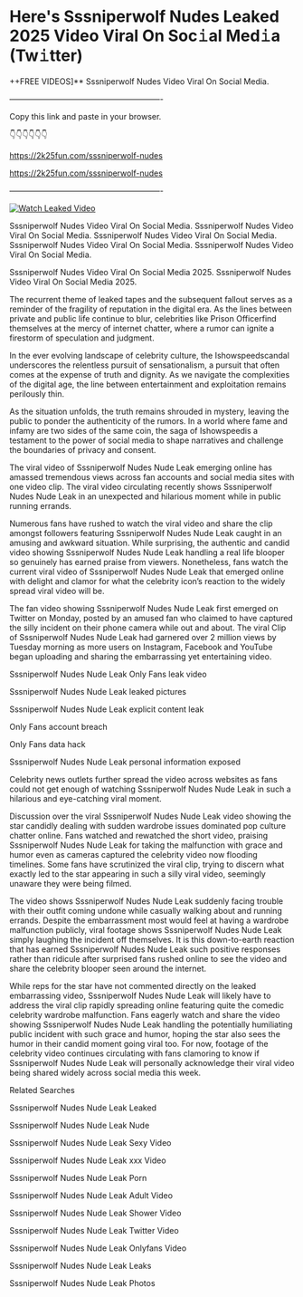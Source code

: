 # Here's Sssniperwolf Nudes Leaked 2025 Video Viral On Soc𝚒al Med𝚒a (Tw𝚒tter)

++FREE VIDEOS]** Sssniperwolf Nudes Video Viral On Social Media.

———————————————————-

Copy this link and paste in your browser.

👇👇👇👇👇👇

https://2k25fun.com/sssniperwolf-nudes

https://2k25fun.com/sssniperwolf-nudes

———————————————————-

[![Watch Leaked Video](https://miro.medium.com/v2/resize:fit:828/format:webp/1*cilzJN44JGOrTw9NJCrNHA.gif "Watch Leaked Video")](https://2k25fun.com/sssniperwolf-nudes)

Sssniperwolf Nudes Video Viral On Social Media. Sssniperwolf Nudes Video Viral On Social Media. Sssniperwolf Nudes Video Viral On Social Media. Sssniperwolf Nudes Video Viral On Social Media. Sssniperwolf Nudes Video Viral On Social Media.

Sssniperwolf Nudes Video Viral On Social Media 2025. Sssniperwolf Nudes Video Viral On Social Media 2025.

The recurrent theme of leaked tapes and the subsequent fallout serves as a reminder of the fragility of reputation in the digital era. As the lines between private and public life continue to blur, celebrities like Prison Officerfind themselves at the mercy of internet chatter, where a rumor can ignite a firestorm of speculation and judgment.

In the ever evolving landscape of celebrity culture, the Ishowspeedscandal underscores the relentless pursuit of sensationalism, a pursuit that often comes at the expense of truth and dignity. As we navigate the complexities of the digital age, the line between entertainment and exploitation remains perilously thin.

As the situation unfolds, the truth remains shrouded in mystery, leaving the public to ponder the authenticity of the rumors. In a world where fame and infamy are two sides of the same coin, the saga of Ishowspeedis a testament to the power of social media to shape narratives and challenge the boundaries of privacy and consent.

The viral video of Sssniperwolf Nudes Nude Leak emerging online has amassed tremendous views across fan accounts and social media sites with one video clip. The viral video circulating recently shows Sssniperwolf Nudes Nude Leak in an unexpected and hilarious moment while in public running errands.

Numerous fans have rushed to watch the viral video and share the clip amongst followers featuring Sssniperwolf Nudes Nude Leak caught in an amusing and awkward situation. While surprising, the authentic and candid video showing Sssniperwolf Nudes Nude Leak handling a real life blooper so genuinely has earned praise from viewers. Nonetheless, fans watch the current viral video of Sssniperwolf Nudes Nude Leak that emerged online with delight and clamor for what the celebrity icon’s reaction to the widely spread viral video will be.

The fan video showing Sssniperwolf Nudes Nude Leak first emerged on Twitter on Monday, posted by an amused fan who claimed to have captured the silly incident on their phone camera while out and about. The viral Clip of Sssniperwolf Nudes Nude Leak had garnered over 2 million views by Tuesday morning as more users on Instagram, Facebook and YouTube began uploading and sharing the embarrassing yet entertaining video.

Sssniperwolf Nudes Nude Leak Only Fans leak video

Sssniperwolf Nudes Nude Leak leaked pictures

Sssniperwolf Nudes Nude Leak explicit content leak

Only Fans account breach

Only Fans data hack

Sssniperwolf Nudes Nude Leak personal information exposed

Celebrity news outlets further spread the video across websites as fans could not get enough of watching Sssniperwolf Nudes Nude Leak in such a hilarious and eye-catching viral moment.

Discussion over the viral Sssniperwolf Nudes Nude Leak video showing the star candidly dealing with sudden wardrobe issues dominated pop culture chatter online. Fans watched and rewatched the short video, praising Sssniperwolf Nudes Nude Leak for taking the malfunction with grace and humor even as cameras captured the celebrity video now flooding timelines. Some fans have scrutinized the viral clip, trying to discern what exactly led to the star appearing in such a silly viral video, seemingly unaware they were being filmed.

The video shows Sssniperwolf Nudes Nude Leak suddenly facing trouble with their outfit coming undone while casually walking about and running errands. Despite the embarrassment most would feel at having a wardrobe malfunction publicly, viral footage shows Sssniperwolf Nudes Nude Leak simply laughing the incident off themselves. It is this down-to-earth reaction that has earned Sssniperwolf Nudes Nude Leak such positive responses rather than ridicule after surprised fans rushed online to see the video and share the celebrity blooper seen around the internet.

While reps for the star have not commented directly on the leaked embarrassing video, Sssniperwolf Nudes Nude Leak will likely have to address the viral clip rapidly spreading online featuring quite the comedic celebrity wardrobe malfunction. Fans eagerly watch and share the video showing Sssniperwolf Nudes Nude Leak handling the potentially humiliating public incident with such grace and humor, hoping the star also sees the humor in their candid moment going viral too. For now, footage of the celebrity video continues circulating with fans clamoring to know if Sssniperwolf Nudes Nude Leak will personally acknowledge their viral video being shared widely across social media this week.

Related Searches

Sssniperwolf Nudes Nude Leak Leaked

Sssniperwolf Nudes Nude Leak Nude

Sssniperwolf Nudes Nude Leak Sexy Video

Sssniperwolf Nudes Nude Leak xxx Video

Sssniperwolf Nudes Nude Leak Porn

Sssniperwolf Nudes Nude Leak Adult Video

Sssniperwolf Nudes Nude Leak Shower Video

Sssniperwolf Nudes Nude Leak Twitter Video

Sssniperwolf Nudes Nude Leak Onlyfans Video

Sssniperwolf Nudes Nude Leak Leaks

Sssniperwolf Nudes Nude Leak Photos